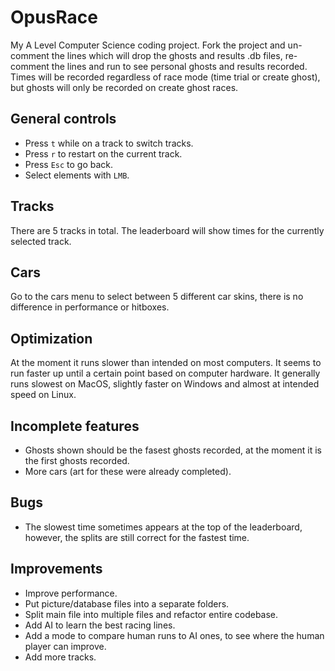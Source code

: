 # OpusRace
My A Level Computer Science coding project. Fork the project and un-comment the lines which will drop the ghosts and results .db files, re-comment the lines and run to see personal ghosts and results recorded. Times will be recorded regardless of race mode (time trial or create ghost), but ghosts will only be recorded on create ghost races.

## General controls
 - Press `t` while on a track to switch tracks. 
 - Press `r` to restart on the current track. 
 - Press `Esc` to go back. 
 - Select elements with `LMB`.

## Tracks
There are 5 tracks in total. The leaderboard will show times for the currently selected track.

## Cars
Go to the cars menu to select between 5 different car skins, there is no difference in performance or hitboxes.

## Optimization
At the moment it runs slower than intended on most computers. It seems to run faster up until a certain point based on computer hardware. It generally runs slowest on MacOS, slightly faster on Windows and almost at intended speed on Linux.

## Incomplete features
 - Ghosts shown should be the fasest ghosts recorded, at the moment it is the first ghosts recorded.
 - More cars (art for these were already completed).

## Bugs
 - The slowest time sometimes appears at the top of the leaderboard, however, the splits are still correct for the fastest time.
 
## Improvements
 - Improve performance.
 - Put picture/database files into a separate folders.
 - Split main file into multiple files and refactor entire codebase.
 - Add AI to learn the best racing lines.
 - Add a mode to compare human runs to AI ones, to see where the human player can improve.
 - Add more tracks.
